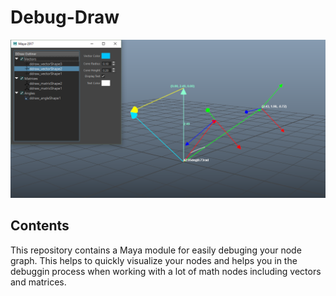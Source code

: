 # Debug-Draw
![Debug Draw](images/debug_image.PNG)
## Contents
This repository contains a Maya module for easily debuging your node graph. This helps to quickly visualize your nodes and helps you in the debuggin process when working with a lot of math nodes including vectors and matrices.
